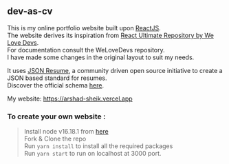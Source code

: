 ## dev-as-cv
This is my online portfolio website built upon [ReactJS](https://reactjs.org/).\
The website derives its inspiration from 
[React Ultimate Repository by We Love Devs](https://github.com/welovedevs/react-ultimate-resume).\
For documentation consult the WeLoveDevs repository.\
I have made some changes in the original layout to suit my needs. 

It uses [JSON Resume](https://github.com/jsonresume), a community driven open source initiative to create a 
JSON based standard for resumes.\
Discover the official schema [here](https://jsonresume.org/schema/).  

My website: https://arshad-sheik.vercel.app

### To create your own website :
> Install node v16.18.1 from [here](https://nodejs.org/en/blog/release/v16.18.1)\
> Fork & Clone the repo\
> Run `yarn install` to install all the required packages\
> Run `yarn start` to run on localhost at 3000 port.
